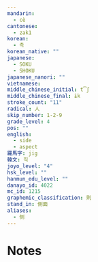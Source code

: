 ```yaml
---
mandarin:
  - cè
cantonese:
  - zak1
korean:
  - 측
korean_native: ""
japanese:
  - SOKU
  - SHOKU
japanese_nanori: ""
vietnamese:
middle_chinese_initial: t͡ʃ
middle_chinese_final: ɨk
stroke_count: "11"
radical: 人
skip_number: 1-2-9
grade_level: 4
pos: ""
english:
  - side
  - aspect
羅馬字: jig
韓文: 직
joyo_level: "4"
hsk_level: ""
hanmun_edu_level: ""
danayo_id: 4022
mc_id: 1215
graphemic_classification: 則
stand_in: 側面
aliases:
  - 侧
---
```


# Notes
